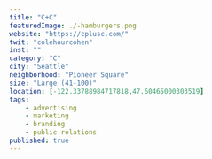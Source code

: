```yaml
---
title: "C+C"
featuredImage: ./-hamburgers.png
website: "https://cplusc.com/"
twit: "colehourcohen"
inst: ""
category: "C"
city: "Seattle"
neighborhood: "Pioneer Square"
size: "Large (41-100)"
location: [-122.33788984717818,47.60465000303519]
tags:
    - advertising
    - marketing
    - branding
    - public relations
published: true
---
```




